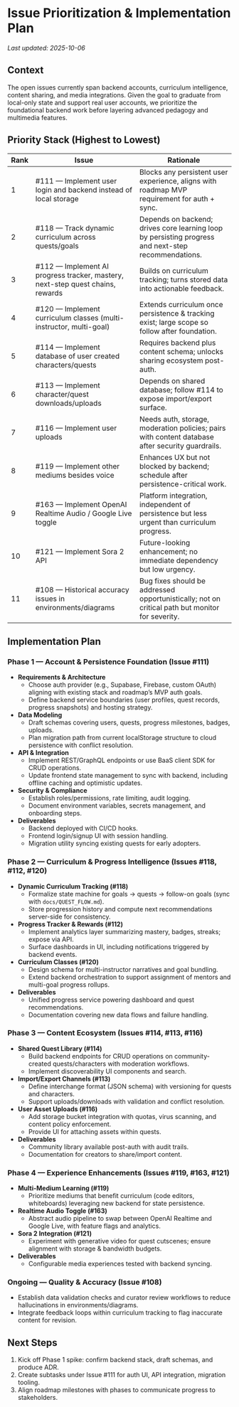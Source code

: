 # Issue Prioritization & Implementation Plan

_Last updated: 2025-10-06_

## Context
The open issues currently span backend accounts, curriculum intelligence, content sharing, and media integrations. Given the goal to graduate from local-only state and support real user accounts, we prioritize the foundational backend work before layering advanced pedagogy and multimedia features.

## Priority Stack (Highest to Lowest)
| Rank | Issue | Rationale |
| --- | --- | --- |
| 1 | #111 — Implement user login and backend instead of local storage | Blocks any persistent user experience, aligns with roadmap MVP requirement for auth + sync. |
| 2 | #118 — Track dynamic curriculum across quests/goals | Depends on backend; drives core learning loop by persisting progress and next-step recommendations. |
| 3 | #112 — Implement AI progress tracker, mastery, next-step quest chains, rewards | Builds on curriculum tracking; turns stored data into actionable feedback. |
| 4 | #120 — Implement curriculum classes (multi-instructor, multi-goal) | Extends curriculum once persistence & tracking exist; large scope so follow after foundation. |
| 5 | #114 — Implement database of user created characters/quests | Requires backend plus content schema; unlocks sharing ecosystem post-auth. |
| 6 | #113 — Implement character/quest downloads/uploads | Depends on shared database; follow #114 to expose import/export surface. |
| 7 | #116 — Implement user uploads | Needs auth, storage, moderation policies; pairs with content database after security guardrails. |
| 8 | #119 — Implement other mediums besides voice | Enhances UX but not blocked by backend; schedule after persistence-critical work. |
| 9 | #163 — Implement OpenAI Realtime Audio / Google Live toggle | Platform integration, independent of persistence but less urgent than curriculum progress. |
| 10 | #121 — Implement Sora 2 API | Future-looking enhancement; no immediate dependency but low urgency. |
| 11 | #108 — Historical accuracy issues in environments/diagrams | Bug fixes should be addressed opportunistically; not on critical path but monitor for severity. |

## Implementation Plan
### Phase 1 — Account & Persistence Foundation (Issue #111)
- **Requirements & Architecture**
  - Choose auth provider (e.g., Supabase, Firebase, custom OAuth) aligning with existing stack and roadmap’s MVP auth goals.
  - Define backend service boundaries (user profiles, quest records, progress snapshots) and hosting strategy.
- **Data Modeling**
  - Draft schemas covering users, quests, progress milestones, badges, uploads.
  - Plan migration path from current localStorage structure to cloud persistence with conflict resolution.
- **API & Integration**
  - Implement REST/GraphQL endpoints or use BaaS client SDK for CRUD operations.
  - Update frontend state management to sync with backend, including offline caching and optimistic updates.
- **Security & Compliance**
  - Establish roles/permissions, rate limiting, audit logging.
  - Document environment variables, secrets management, and onboarding steps.
- **Deliverables**
  - Backend deployed with CI/CD hooks.
  - Frontend login/signup UI with session handling.
  - Migration utility syncing existing quests for early adopters.

### Phase 2 — Curriculum & Progress Intelligence (Issues #118, #112, #120)
- **Dynamic Curriculum Tracking (#118)**
  - Formalize state machine for goals → quests → follow-on goals (sync with `docs/QUEST_FLOW.md`).
  - Store progression history and compute next recommendations server-side for consistency.
- **Progress Tracker & Rewards (#112)**
  - Implement analytics layer summarizing mastery, badges, streaks; expose via API.
  - Surface dashboards in UI, including notifications triggered by backend events.
- **Curriculum Classes (#120)**
  - Design schema for multi-instructor narratives and goal bundling.
  - Extend backend orchestration to support assignment of mentors and multi-goal progress rollups.
- **Deliverables**
  - Unified progress service powering dashboard and quest recommendations.
  - Documentation covering new data flows and failure handling.

### Phase 3 — Content Ecosystem (Issues #114, #113, #116)
- **Shared Quest Library (#114)**
  - Build backend endpoints for CRUD operations on community-created quests/characters with moderation workflows.
  - Implement discoverability UI components and search.
- **Import/Export Channels (#113)**
  - Define interchange format (JSON schema) with versioning for quests and characters.
  - Support uploads/downloads with validation and conflict resolution.
- **User Asset Uploads (#116)**
  - Add storage bucket integration with quotas, virus scanning, and content policy enforcement.
  - Provide UI for attaching assets within quests.
- **Deliverables**
  - Community library available post-auth with audit trails.
  - Documentation for creators to share/import content.

### Phase 4 — Experience Enhancements (Issues #119, #163, #121)
- **Multi-Medium Learning (#119)**
  - Prioritize mediums that benefit curriculum (code editors, whiteboards) leveraging new backend for state persistence.
- **Realtime Audio Toggle (#163)**
  - Abstract audio pipeline to swap between OpenAI Realtime and Google Live, with feature flags and analytics.
- **Sora 2 Integration (#121)**
  - Experiment with generative video for quest cutscenes; ensure alignment with storage & bandwidth budgets.
- **Deliverables**
  - Configurable media experiences tested with backend syncing.

### Ongoing — Quality & Accuracy (Issue #108)
- Establish data validation checks and curator review workflows to reduce hallucinations in environments/diagrams.
- Integrate feedback loops within curriculum tracking to flag inaccurate content for revision.

## Next Steps
1. Kick off Phase 1 spike: confirm backend stack, draft schemas, and produce ADR.
2. Create subtasks under Issue #111 for auth UI, API integration, migration tooling.
3. Align roadmap milestones with phases to communicate progress to stakeholders.
